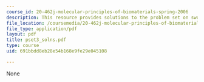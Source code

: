 ```yaml
---
course_id: 20-462j-molecular-principles-of-biomaterials-spring-2006
description: This resource provides solutions to the problem set on swollen hydrogels.
file_location: /coursemedia/20-462j-molecular-principles-of-biomaterials-spring-2006/691bbdd8eb28e54b168e9fe29e045108_pset3_solns.pdf
file_type: application/pdf
layout: pdf
title: pset3_solns.pdf
type: course
uid: 691bbdd8eb28e54b168e9fe29e045108

---
```

None